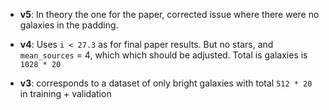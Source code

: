 - **v5**: In theory the one for the paper, corrected issue where there were no galaxies in the padding.

- **v4**: Uses `i < 27.3` as for final paper results. But no stars, and `mean_sources` = 4, which
    which should be adjusted. Total is galaxies is `1028 * 20`

- **v3**: corresponds to a dataset of only bright galaxies with total `512 * 20` in training + validation
